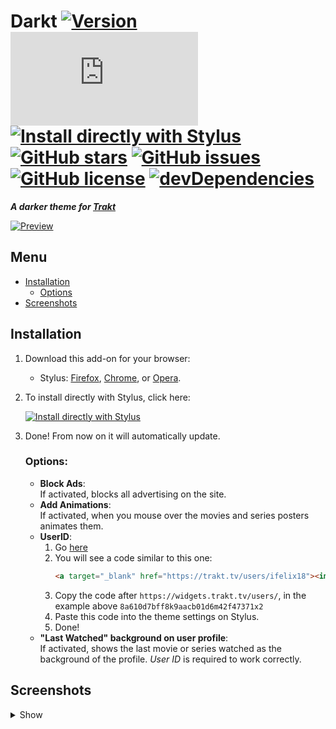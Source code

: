 # Darkt [![Version][version]][1] [![Size][size]][1] [![Install directly with Stylus][stylus]][2] [![GitHub stars][stars]][3] [![GitHub issues][issues]][4] [![GitHub license][license]][5] [![devDependencies][devdependencies]][6]
**_A darker theme for [Trakt]_**

[![Preview]][Screenshots]

## Menu
* [Installation]
    * [Options]
* [Screenshots]

## Installation
1. Download this add-on for your browser:
    * Stylus: [Firefox], [Chrome], or [Opera].
2. To install directly with Stylus, click here:</br>

    [![Install directly with Stylus][Darkt]][2]</br>
3. Done! From now on it will automatically update.

    ### Options:
    * **Block Ads**:</br>
        If activated, blocks all advertising on the site.
    * **Add Animations**:</br>
        If activated, when you mouse over the movies and series posters animates them.
    * **UserID**:</br>
        1. Go [here][7]
        2. You will see a code similar to this one:
            ```html
            <a target="_blank" href="https://trakt.tv/users/ifelix18"><img width="500" height="40" alt="iFelix18" src="https://widgets.trakt.tv/users/8a610d7bff8k9aacb01d6m42f47371x2/watched/thin@2x.jpg" /></a>
            ```
        3. Copy the code after `https://widgets.trakt.tv/users/`, in the example above `8a610d7bff8k9aacb01d6m42f47371x2`
        4. Paste this code into the theme settings on Stylus.
        5. Done!
    * **"Last Watched" background on user profile**:</br>
        If activated, shows the last movie or series watched as the background of the profile. *User ID* is required to work correctly.

## Screenshots
<details><summary>Show</summary>

[![Dashboard]][Screenshots]

[![Movies]][Screenshots]

[![Series]][Screenshots]
</details>

[version]: https://flat.badgen.net/badge/version/3.0.0/ED1C24
[1]: #
[size]: https://flat.badgen.net/badgesize/normal/iFelix18/Darkt/master/darkt.user.css
[stylus]: https://flat.badgen.net/badge/install%20directly%20with/Stylus/00ADAD "Click here!"
[2]: https://raw.githubusercontent.com/iFelix18/Darkt/master/darkt.user.css
[stars]: https://flat.badgen.net/github/stars/iFelix18/Darkt
[3]: https://github.com/iFelix18/Darkt/stargazers
[issues]: https://flat.badgen.net/github/open-issues/iFelix18/Darkt
[4]: https://github.com/iFelix18/Darkt/issues
[license]: https://flat.badgen.net/github/license/iFelix18/Darkt
[5]: https://creativecommons.org/licenses/by-sa/4.0/
[devdependencies]: https://flat.badgen.net/david/dev/iFelix18/Darkt
[6]: https://david-dm.org/iFelix18/Darkt?type=dev

[Trakt]: https://trakt.tv

[Preview]: https://i.imgur.com/jYMxfKZ.png "Click to see more screenshots"

[Installation]: README.md#installation
[Options]: README.md#options
[Screenshots]: README.md#screenshots

[Firefox]: https://addons.mozilla.org/firefox/addon/styl-us/
[Chrome]: https://chrome.google.com/webstore/detail/clngdbkpkpeebahjckkjfobafhncgmne
[Opera]: https://addons.opera.com/extensions/details/stylus/

[Darkt]: https://flat.badgen.net/badge/Darkt/install/00ADAD "Click here!"

[7]: https://trakt.tv/widgets/watched

[Dashboard]: https://i.imgur.com/ms58jKT.png "Dashboard"
[Movies]: https://i.imgur.com/Mqmkcef.png "Movies"
[Series]: https://i.imgur.com/SE9EVV0.png "Series"
